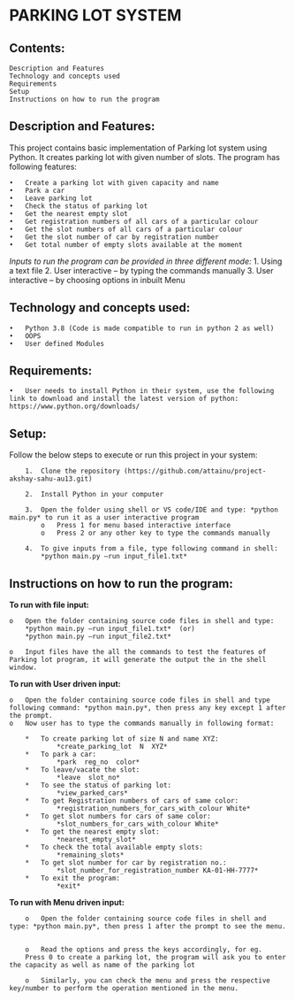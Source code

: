 # PARKING LOT SYSTEM

## Contents:
 	Description and Features
 	Technology and concepts used
 	Requirements
 	Setup
 	Instructions on how to run the program

## Description and Features:

This project contains basic implementation of Parking lot system using Python. It creates parking lot with given number of slots. The program has following features:

	•	Create a parking lot with given capacity and name
	•	Park a car
	•	Leave parking lot
	•	Check the status of parking lot
	•	Get the nearest empty slot
	•	Get registration numbers of all cars of a particular colour
	•	Get the slot numbers of all cars of a particular colour
	•	Get the slot number of car by registration number
	•	Get total number of empty slots available at the moment

*Inputs to run the program can be provided in three different mode:*
	1.	Using a text file
	2.	User interactive – by typing the commands manually
	3.	User interactive – by choosing options in inbuilt Menu

## Technology and concepts used:
	•	Python 3.8 (Code is made compatible to run in python 2 as well)
	•	OOPS
	•	User defined Modules

## Requirements:
	•	User needs to install Python in their system, use the following link to download and install the latest version of python: https://www.python.org/downloads/

## Setup:  
Follow the below steps to execute or run this project in your system:

		1.	Clone the repository (https://github.com/attainu/project-akshay-sahu-au13.git)

		2.	Install Python in your computer

		3.	Open the folder using shell or VS code/IDE and type: *python main.py* to run it as a user interactive program
			o	Press 1 for menu based interactive interface 
			o	Press 2 or any other key to type the commands manually

		4.	To give inputs from a file, type following command in shell:
			*python main.py –run input_file1.txt*

## Instructions on how to run the program:

 **To run with file input:**

	o	Open the folder containing source code files in shell and type: 
		*python main.py –run input_file1.txt*  (or) 
		*python main.py –run input_file2.txt*

	o	Input files have the all the commands to test the features of Parking lot program, it will generate the output the in the shell window.
 


**To run with User driven input:**

	o	Open the folder containing source code files in shell and type following command: *python main.py*, then press any key except 1 after the prompt.
	o	Now user has to type the commands manually in following format:

		*	To create parking lot of size N and name XYZ:
				*create_parking_lot  N  XYZ*
		*	To park a car:
				*park  reg_no  color*
		*	To leave/vacate the slot:
				*leave  slot_no*
		*	To see the status of parking lot:
				*view_parked_cars*
		*	To get Registration numbers of cars of same color:
				*registration_numbers_for_cars_with_colour White*
		*	To get slot numbers for cars of same color:
				*slot_numbers_for_cars_with_colour White*
		*	To get the nearest empty slot:
				*nearest_empty_slot*
		*	To check the total available empty slots:
				*remaining_slots*
		*	To get slot number for car by registration no.:
				*slot_number_for_registration_number KA-01-HH-7777*
		*	To exit the program:
				*exit*
			

**To run with Menu driven input:**

		o	Open the folder containing source code files in shell and type: *python main.py*, then press 1 after the prompt to see the menu.
	

		o	Read the options and press the keys accordingly, for eg.
		Press 0 to create a parking lot, the program will ask you to enter the capacity as well as name of the parking lot

		o	Similarly, you can check the menu and press the respective key/number to perform the operation mentioned in the menu.
